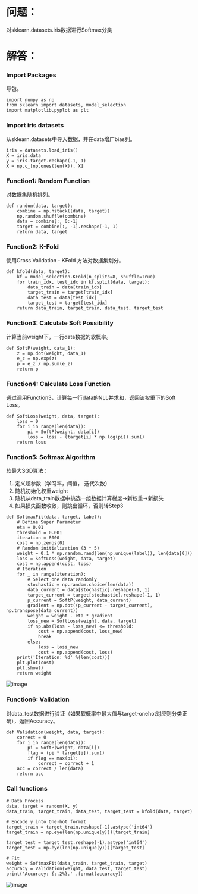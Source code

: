 # 问题：
对sklearn.datasets.iris数据进行Softmax分类
# 解答：
### Import Packages
导包。
```
import numpy as np
from sklearn import datasets, model_selection
import matplotlib.pyplot as plt
```
### Import iris datasets
从sklearn.datasets中导入数据，并在data增广bias列。
```
iris = datasets.load_iris()
X = iris.data
y = iris.target.reshape(-1, 1)
X = np.c_[np.ones(len(X)), X]
```
### Function1: Random Function
对数据集随机排列。
```
def random(data, target):
    combine = np.hstack((data, target))
    np.random.shuffle(combine)
    data = combine[:, 0:-1]
    target = combine[:, -1].reshape(-1, 1)
    return data, target
```
### Function2: K-Fold
使用Cross Validation - KFold 方法对数据集划分。
```
def kfold(data, target):
    kf = model_selection.KFold(n_splits=8, shuffle=True)
    for train_idx, test_idx in kf.split(data, target):
        data_train = data[train_idx]
        target_train = target[train_idx]
        data_test = data[test_idx]
        target_test = target[test_idx]
    return data_train, target_train, data_test, target_test
```
### Function3: Calculate Soft Possibility
计算当前weight下，一行data数据的软概率。
```
def SoftP(weight, data_1):
    z = np.dot(weight, data_1)
    e_z = np.exp(z)
    p = e_z / np.sum(e_z)
    return p
```
### Function4: Calculate Loss Function
通过调用Function3，计算每一行data的NLL并求和，返回该权重下的Soft Loss。
```
def SoftLoss(weight, data, target):
    loss = 0
    for i in range(len(data)):
        pi = SoftP(weight, data[i])
        loss = loss - (target[i] * np.log(pi)).sum()
    return loss
```
### Function5: Softmax Algorithm
软最大SGD算法：
1. 定义超参数（学习率，阈值， 迭代次数）
2. 随机初始化权重weight
3. 随机从data_train数据中挑选一组数据计算梯度->新权重->新损失
4. 如果损失函数收敛，则跳出循环，否则转Step3
```
def SoftmaxFit(data, target, label):
    # Define Super Parameter
    eta = 0.01
    threshold = 0.001
    iteration = 8000
    cost = np.zeros(0)
    # Random initialization (3 * 5)
    weight = 0.1 * np.random.rand(len(np.unique(label)), len(data[0]))
    loss = SoftLoss(weight, data, target)
    cost = np.append(cost, loss)
    # Iteration
    for _ in range(iteration):
        # Select one data randomly
        stochastic = np.random.choice(len(data))
        data_current = data[stochastic].reshape(-1, 1)
        target_current = target[stochastic].reshape(-1, 1)
        p_current = SoftP(weight, data_current)
        gradient = np.dot((p_current - target_current), np.transpose(data_current))
        weight = weight - eta * gradient
        loss_new = SoftLoss(weight, data, target)
        if np.abs(loss - loss_new) <= threshold:
            cost = np.append(cost, loss_new)
            break
        else:
            loss = loss_new
            cost = np.append(cost, loss)
    print('Iteration: %d' %(len(cost)))
    plt.plot(cost)
    plt.show()
    return weight
```
![image](https://github.com/rongyuanmu/PRSL-Spring-2022/blob/main/Week4%20Softmax/Ouput/Soft%20Loss.png)
### Function6: Validation
对data_test数据进行验证（如果软概率中最大值与target-onehot对应则分类正确），返回Accuracy。
```
def Validation(weight, data, target):
    correct = 0
    for i in range(len(data)):
        pi = SoftP(weight, data[i])
        flag = (pi * target[i]).sum()
        if flag == max(pi):
            correct = correct + 1
    acc = correct / len(data)
    return acc
```
### Call functions
```
# Data Process
data, target = random(X, y)
data_train, target_train, data_test, target_test = kfold(data, target)

# Encode y into One-hot format
target_train = target_train.reshape(-1).astype('int64')
target_train = np.eye(len(np.unique(y)))[target_train]

target_test = target_test.reshape(-1).astype('int64')
target_test = np.eye(len(np.unique(y)))[target_test]

# Fit
weight = SoftmaxFit(data_train, target_train, target)
accuracy = Validation(weight, data_test, target_test)
print('Accuracy: {:.2%}.' .format(accuracy))
```
![image](https://github.com/rongyuanmu/PRSL-Spring-2022/blob/main/Week4%20Softmax/Ouput/Accuracy.png)
